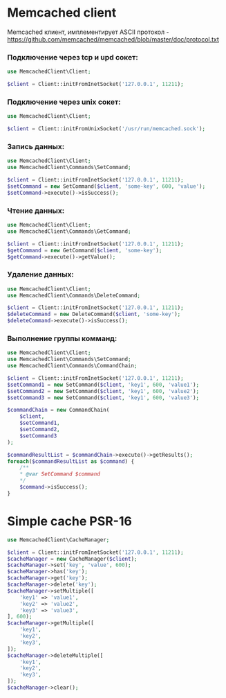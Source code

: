 # Memcached client

Memcached клиент, имплементирует ASCII протокол - https://github.com/memcached/memcached/blob/master/doc/protocol.txt

### Подключение через tcp и upd сокет:

```php
use MemcachedClient\Client;

$client = Client::initFromInetSocket('127.0.0.1', 11211);
```

### Подключение через unix сокет:

```php
use MemcachedClient\Client;

$client = Client::initFromUnixSocket('/usr/run/memcached.sock');
```

### Запись данных:

```php
use MemcachedClient\Client;
use MemcachedClient\Commands\SetCommand;

$client = Client::initFromInetSocket('127.0.0.1', 11211);
$setCommand = new SetCommand($client, 'some-key', 600, 'value');
$setCommand->execute()->isSuccess();
```

### Чтение данных:

```php
use MemcachedClient\Client;
use MemcachedClient\Commands\GetCommand;

$client = Client::initFromInetSocket('127.0.0.1', 11211);
$getCommand = new GetCommand($client, 'some-key');
$getCommand->execute()->getValue();
```

### Удаление данных:

```php
use MemcachedClient\Client;
use MemcachedClient\Commands\DeleteCommand;

$client = Client::initFromInetSocket('127.0.0.1', 11211);
$deleteCommand = new DeleteCommand($client, 'some-key');
$deleteCommand->execute()->isSuccess();
```

### Выполнение группы комманд:

```php
use MemcachedClient\Client;
use MemcachedClient\Commands\SetCommand;
use MemcachedClient\Commands\CommandChain;

$client = Client::initFromInetSocket('127.0.0.1', 11211);
$setCommand1 = new SetCommand($client, 'key1', 600, 'value1');
$setCommand2 = new SetCommand($client, 'key1', 600, 'value2');
$setCommand3 = new SetCommand($client, 'key1', 600, 'value3');

$commandChain = new CommandChain(
    $client, 
    $setCommand1, 
    $setCommand2, 
    $setCommand3
);

$commandResultList = $commandChain->execute()->getResults();
foreach($commandResultList as $command) {
    /**
    * @var SetCommand $command
    */
    $command->isSuccess();
}
```

# Simple cache PSR-16

```php
use MemcachedClient\CacheManager;

$client = Client::initFromInetSocket('127.0.0.1', 11211);
$cacheManager = new CacheManager($client);
$cacheManager->set('key', 'value', 600);
$cacheManager->has('key');
$cacheManager->get('key');
$cacheManager->delete('key');
$cacheManager->setMultiple([
    'key1' => 'value1',
    'key2' => 'value2',
    'key3' => 'value3',
], 600);
$cacheManager->getMultiple([
    'key1',
    'key2',
    'key3',
]);
$cacheManager->deleteMultiple([
    'key1',
    'key2',
    'key3',
]);
$cacheManager->clear();
```